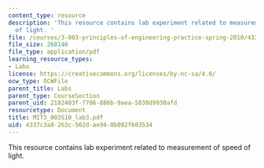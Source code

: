 ```yaml
---
content_type: resource
description: 'This resource contains lab experiment related to measurement of speed
  of light. '
file: /courses/3-003-principles-of-engineering-practice-spring-2010/4337c3a8263c562dae940b092f603534_MIT3_003S10_lab3.pdf
file_size: 268146
file_type: application/pdf
learning_resource_types:
- Labs
license: https://creativecommons.org/licenses/by-nc-sa/4.0/
ocw_type: OCWFile
parent_title: Labs
parent_type: CourseSection
parent_uid: 2182403f-7706-886b-9aea-5838d9930afd
resourcetype: Document
title: MIT3_003S10_lab3.pdf
uid: 4337c3a8-263c-562d-ae94-0b092f603534
---
```

This resource contains lab experiment related to measurement of speed of light. 